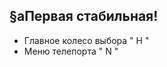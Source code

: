 §aПервая стабильная!
----------------------------------------------------------
- Главное колесо выбора " H "
- Меню телепорта " N "
  
